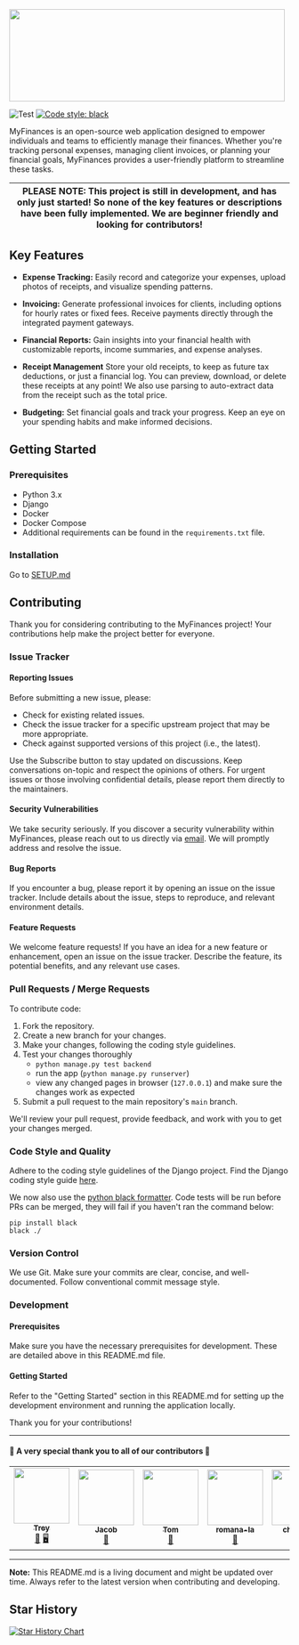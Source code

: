 <!--# MyFinances -->

<img src="https://github.com/TreyWW/MyFinances/assets/73353716/685b83f4-1495-4ce6-94c7-e24c2f14a6d1" width="495" height="166">

![Test](https://github.com/TreyWW/MyFinances/actions/workflows/run_tests.yml/badge.svg) 
[![Code style: black](https://img.shields.io/badge/code%20style-black-000000.svg)](https://github.com/psf/black)

MyFinances is an open-source web application designed to empower individuals and teams to efficiently manage their finances. Whether you're tracking personal expenses, managing client invoices, or planning your financial goals, MyFinances provides a user-friendly platform to streamline these tasks.

| PLEASE NOTE: This project is still in development, and has only just started! So none of the key features or descriptions have been fully implemented. We are beginner friendly and looking for contributors! |
|---------------------------------------------------------------------------------------------------------------------------------------------------------------------------------------------------------------|

## Key Features

- **Expense Tracking:** Easily record and categorize your expenses, upload photos of receipts, and visualize spending patterns.

- **Invoicing:** Generate professional invoices for clients, including options for hourly rates or fixed fees. Receive payments directly through the integrated payment gateways.

- **Financial Reports:** Gain insights into your financial health with customizable reports, income summaries, and expense analyses.

- **Receipt Management** Store your old receipts, to keep as future tax deductions, or just a financial log. You can preview, download, or delete these receipts at any point! We also use parsing to auto-extract data from the receipt such as the total price.

- **Budgeting:** Set financial goals and track your progress. Keep an eye on your spending habits and make informed decisions.

## Getting Started

### Prerequisites

- Python 3.x
- Django
- Docker
- Docker Compose
- Additional requirements can be found in the `requirements.txt` file.

### Installation
Go to [SETUP.md](https://github.com/TreyWW/MyFinances/blob/main/documentation/SETUP.md)

## Contributing

Thank you for considering contributing to the MyFinances project! Your contributions help make the project better for everyone.

### Issue Tracker

#### Reporting Issues

Before submitting a new issue, please:

- Check for existing related issues.
- Check the issue tracker for a specific upstream project that may be more appropriate.
- Check against supported versions of this project (i.e., the latest).

Use the Subscribe button to stay updated on discussions. Keep conversations on-topic and respect the opinions of others. For urgent issues or those involving confidential details, please report them directly to the maintainers.

#### Security Vulnerabilities

We take security seriously. If you discover a security vulnerability within MyFinances, please reach out to us directly via [email](mailto:security-myfinances@strelix.org). We will promptly address and resolve the issue.

#### Bug Reports

If you encounter a bug, please report it by opening an issue on the issue tracker. Include details about the issue, steps to reproduce, and relevant environment details.

#### Feature Requests

We welcome feature requests! If you have an idea for a new feature or enhancement, open an issue on the issue tracker. Describe the feature, its potential benefits, and any relevant use cases.

### Pull Requests / Merge Requests

To contribute code:

1. Fork the repository.
2. Create a new branch for your changes.
3. Make your changes, following the coding style guidelines.
4. Test your changes thoroughly
    - `python manage.py test backend`
    - run the app (`python manage.py runserver`)
    - view any changed pages in browser (`127.0.0.1`) and make sure the changes work as expected
5. Submit a pull request to the main repository's `main` branch.

We'll review your pull request, provide feedback, and work with you to get your changes merged.

### Code Style and Quality

Adhere to the coding style guidelines of the Django project. Find the Django coding style guide [here](https://docs.djangoproject.com/en/4.2/internals/contributing/writing-code/coding-style/).

We now also use the [python black formatter](https://black.readthedocs.io/). Code tests will be run before PRs can be merged, they will fail if you haven't ran the command below:
```
pip install black
black ./
```

### Version Control

We use Git. Make sure your commits are clear, concise, and well-documented. Follow conventional commit message style.

### Development

#### Prerequisites

Make sure you have the necessary prerequisites for development. These are detailed above in this README.md file.

#### Getting Started

Refer to the "Getting Started" section in this README.md for setting up the development environment and running the application locally.

Thank you for your contributions!

---

#### 🌟 A very special thank you to all of our contributors 🌟

<table>
  <tr>
     <td align="center">
       <a href="https://github.com/TreyWW">
          <img src="https://github.com/TreyWW.png" width="100px;" alt=""/>
          <br />
          <sub>
             <b>
                Trey
             </b>
          </sub>
       </a>
       <br />
       <a href="https://github.com/TreyWW/MyFinances/pulls?q=user%3ATreyWW" title="Project Lead">👑</a>
       <a href="https://github.com/TreyWW/MyFinances/pulls?q=is%3Apr+author%3ATreyWW" title="Backend">🖥</a>
    </td>
      <td align="center">
           <a href="https://github.com/Z3nKrypt">
               <img src="https://github.com/Z3nKrypt.png" width="100px;" alt=""/>
               <br/>
               <sub>
                   <b>
                       Jacob
                   </b>
               </sub>
           </a>
           <br/>
           <a href="https://github.com/TreyWW/MyFinances/pulls?q=is%3Apr+author%3AZ3nKrypt" title="Documentation">📖</a>
       </td>
    <td align="center">
       <a href="https://github.com/tomkinane">
          <img src="https://github.com/tomkinane.png" width="100px;" alt=""/>
          <br />
          <sub>
             <b>
                Tom
             </b>
          </sub>
       </a>
       <br />
       <a href="https://github.com/TreyWW/MyFinances/pulls?q=is%3Apr+author%3Atomkinane" title="Frontend">🎨</a>
    </td>
       <td align="center">
           <a href="https://github.com/romana-la">
               <img src="https://github.com/romana-la.png" width="100px;" alt=""/>
               <br/>
               <sub>
                   <b>
                       romana-la
                   </b>
               </sub>
           </a>
           <br/>
           <a href="https://github.com/TreyWW/MyFinances/pulls?q=is%3Apr+author%3Aromana-la" title="Documentation">📖</a>
       </td>
       <td align="center">
           <a href="https://github.com/chavi362">
               <img src="https://github.com/chavi362.png" width="100px;" alt=""/>
               <br/>
               <sub>
                   <b>
                       chavi362
                   </b>
               </sub>
           </a>
           <br/>
           <a href="https://github.com/TreyWW/MyFinances/pulls?q=is%3Apr+author%3Achavi362" title="Documentation">📖</a>
       </td>
  </tr>
</table>

---
__Note:__ This README.md is a living document and might be updated over time. Always refer to the latest version when contributing and developing.

## Star History

<a href="https://star-history.com/#TreyWW/MyFinances&Timeline">
  <picture>
    <source media="(prefers-color-scheme: dark)" srcset="https://api.star-history.com/svg?repos=TreyWW/MyFinances&type=Timeline&theme=dark" />
    <source media="(prefers-color-scheme: light)" srcset="https://api.star-history.com/svg?repos=TreyWW/MyFinances&type=Timeline" />
    <img alt="Star History Chart" src="https://api.star-history.com/svg?repos=TreyWW/MyFinances&type=Timeline" />
  </picture>
</a>
